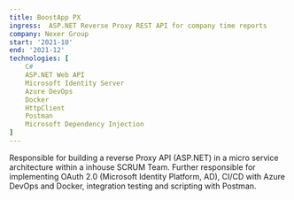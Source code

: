 ```yaml
---
title: BoostApp PX
ingress:  ASP.NET Reverse Proxy REST API for company time reports
company: Nexer Group
start: '2021-10'
end: '2021-12'
technologies: [
    C#
    ASP.NET Web API
    Microsoft Identity Server
    Azure DevOps
    Docker
    HttpClient
    Postman
    Microsoft Dependency Injection
]
---
```

Responsible for building a reverse Proxy API (ASP.NET) in a micro service
architecture within a inhouse SCRUM Team.
Further responsible for implementing OAuth 2.0 (Microsoft Identity Platform,
AD), CI/CD with Azure DevOps and Docker, integration testing and scripting
with Postman.

